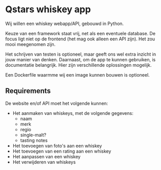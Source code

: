 # Qstars whiskey app

Wij willen een whiskey webapp/API, gebouwd in Python.

Keuze van een framework staat vrij, net als een eventuele database.
De focus ligt niet op de frontend (het mag ook alleen een API zijn). Het zou mooi meegenomen zijn.

Het schrijven van testen is optioneel, maar geeft ons wel extra inzicht in jouw manier van denken.
Daarnaast, om de app te kunnen gebruiken, is documentatie belangrijk. Hier zijn verschillende oplossingen mogelijk.

Een Dockerfile waarmme wij een image kunnen bouwen is optioneel.

## Requirements
De website en/of API moet het volgende kunnen:
* Het aanmaken van whiskeys, met de volgende gegevens:
    * naam
    * merk
    * regio
    * single-malt?
    * tasting notes
* Het toevoegen van foto's aan een whiskey
* Het toevoegen van een rating aan een whiskey
* Het aanpassen van een whiskey
* Het verwijderen van whiskeys
